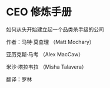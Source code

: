 # CEO 修炼手册

如何从头开始建立起一个品类杀手级的公司

作者：马特·莫查理 （Matt Mochary）

亚历克斯·马考 （Alex MacCaw）

米沙·塔拉韦拉 （Misha Talavera）

翻译：罗林